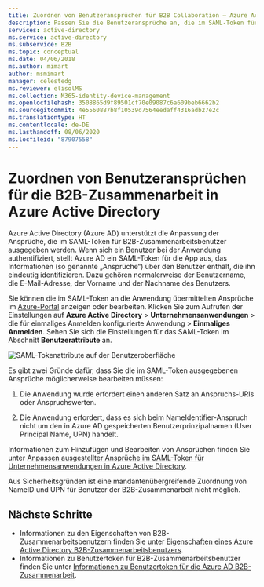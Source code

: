 ```yaml
---
title: Zuordnen von Benutzeransprüchen für B2B Collaboration – Azure Active Directory
description: Passen Sie die Benutzeransprüche an, die im SAML-Token für Azure Active Directory B2B-Benutzer ausgegeben werden.
services: active-directory
ms.service: active-directory
ms.subservice: B2B
ms.topic: conceptual
ms.date: 04/06/2018
ms.author: mimart
author: msmimart
manager: celestedg
ms.reviewer: elisolMS
ms.collection: M365-identity-device-management
ms.openlocfilehash: 3508865d9f89501cf70e09087c6a609beb6662b2
ms.sourcegitcommit: 4e5560887b8f10539d7564eedaff4316adb27e2c
ms.translationtype: HT
ms.contentlocale: de-DE
ms.lasthandoff: 08/06/2020
ms.locfileid: "87907558"
---
```

# <a name="b2b-collaboration-user-claims-mapping-in-azure-active-directory"></a>Zuordnen von Benutzeransprüchen für die B2B-Zusammenarbeit in Azure Active Directory

Azure Active Directory (Azure AD) unterstützt die Anpassung der Ansprüche, die im SAML-Token für B2B-Zusammenarbeitsbenutzer ausgegeben werden. Wenn sich ein Benutzer bei der Anwendung authentifiziert, stellt Azure AD ein SAML-Token für die App aus, das Informationen (so genannte „Ansprüche“) über den Benutzer enthält, die ihn eindeutig identifizieren. Dazu gehören normalerweise der Benutzername, die E-Mail-Adresse, der Vorname und der Nachname des Benutzers.

Sie können die im SAML-Token an die Anwendung übermittelten Ansprüche im [Azure-Portal](https://portal.azure.com) anzeigen oder bearbeiten. Klicken Sie zum Aufrufen der Einstellungen auf **Azure Active Directory** > **Unternehmensanwendungen** > die für einmaliges Anmelden konfigurierte Anwendung > **Einmaliges Anmelden**. Sehen Sie sich die Einstellungen für das SAML-Token im Abschnitt **Benutzerattribute** an.

![SAML-Tokenattribute auf der Benutzeroberfläche](media/claims-mapping/view-claims-in-saml-token.png)

Es gibt zwei Gründe dafür, dass Sie die im SAML-Token ausgegebenen Ansprüche möglicherweise bearbeiten müssen:

1. Die Anwendung wurde erfordert einen anderen Satz an Anspruchs-URIs oder Anspruchswerten.

2. Die Anwendung erfordert, dass es sich beim NameIdentifier-Anspruch nicht um den in Azure AD gespeicherten Benutzerprinzipalnamen (User Principal Name, UPN) handelt.

Informationen zum Hinzufügen und Bearbeiten von Ansprüchen finden Sie unter [Anpassen ausgestellter Ansprüche im SAML-Token für Unternehmensanwendungen in Azure Active Directory](../develop/active-directory-saml-claims-customization.md).

Aus Sicherheitsgründen ist eine mandantenübergreifende Zuordnung von NameID und UPN für Benutzer der B2B-Zusammenarbeit nicht möglich.

## <a name="next-steps"></a>Nächste Schritte

- Informationen zu den Eigenschaften von B2B-Zusammenarbeitsbenutzern finden Sie unter [Eigenschaften eines Azure Active Directory B2B-Zusammenarbeitsbenutzers](user-properties.md).
- Informationen zu Benutzertoken für B2B-Zusammenarbeitsbenutzer finden Sie unter [Informationen zu Benutzertoken für die Azure AD B2B-Zusammenarbeit](user-token.md).

